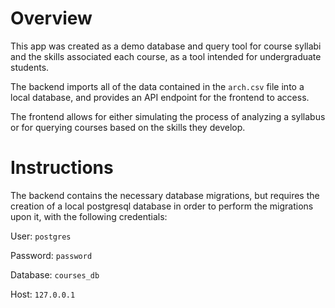 # Overview

This app was created as a demo database and query tool for course syllabi and the skills associated each course, as a tool intended for undergraduate students.

The backend imports all of the data contained in the `arch.csv` file into a local database, and provides an API endpoint for the frontend to access.

The frontend allows for either simulating the process of analyzing a syllabus or for querying courses based on the skills they develop.

# Instructions

The backend contains the necessary database migrations, but requires the creation of a local postgresql database in order to perform the migrations upon it, with the following credentials:

User: `postgres`

Password: `password`

Database: `courses_db`

Host: `127.0.0.1`
